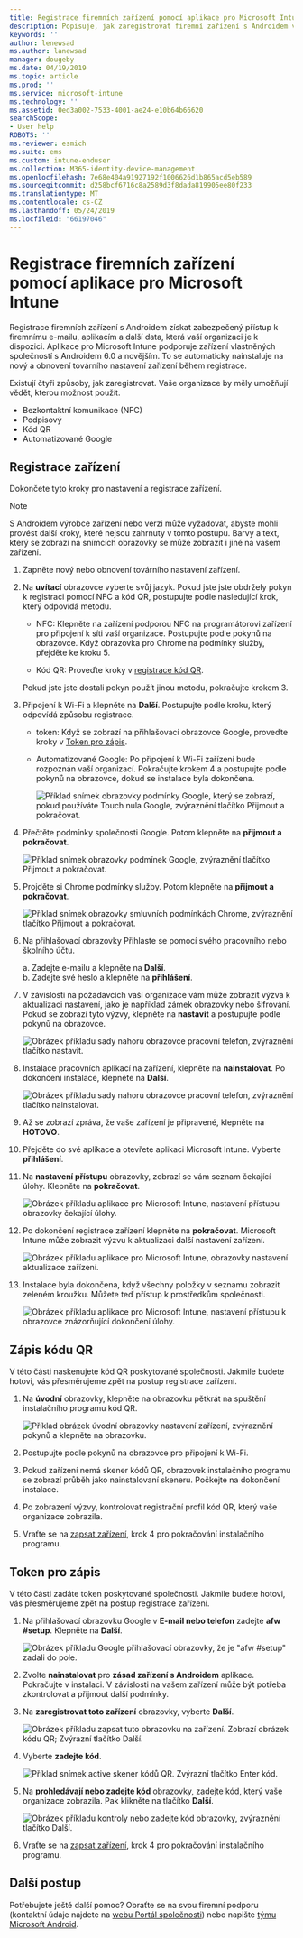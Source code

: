 ```yaml
---
title: Registrace firemních zařízení pomocí aplikace pro Microsoft Intune | Dokumentace Microsoftu
description: Popisuje, jak zaregistrovat firemní zařízení s Androidem v Intune
keywords: ''
author: lenewsad
ms.author: lanewsad
manager: dougeby
ms.date: 04/19/2019
ms.topic: article
ms.prod: ''
ms.service: microsoft-intune
ms.technology: ''
ms.assetid: 0ed3a002-7533-4001-ae24-e10b64b66620
searchScope:
- User help
ROBOTS: ''
ms.reviewer: esmich
ms.suite: ems
ms.custom: intune-enduser
ms.collection: M365-identity-device-management
ms.openlocfilehash: 7e68e404a91927192f1006626d1b865acd5eb589
ms.sourcegitcommit: d258bcf6716c8a2589d3f8dada819905ee80f233
ms.translationtype: MT
ms.contentlocale: cs-CZ
ms.lasthandoff: 05/24/2019
ms.locfileid: "66197046"
---
```

# <a name="enroll-your-corporate-device-with-the-microsoft-intune-app"></a>Registrace firemních zařízení pomocí aplikace pro Microsoft Intune

Registrace firemních zařízení s Androidem získat zabezpečený přístup k firemnímu e-mailu, aplikacím a další data, která vaší organizaci je k dispozici. Aplikace pro Microsoft Intune podporuje zařízení vlastněných společností s Androidem 6.0 a novějším. To se automaticky nainstaluje na nový a obnovení továrního nastavení zařízení během registrace. 

Existují čtyři způsoby, jak zaregistrovat. Vaše organizace by měly umožňují vědět, kterou možnost použít.
 
* Bezkontaktní komunikace (NFC)  
* Podpisový  
* Kód QR   
* Automatizované Google  

## <a name="enroll-device"></a>Registrace zařízení 
Dokončete tyto kroky pro nastavení a registrace zařízení.  

> [!NOTE]
> S Androidem výrobce zařízení nebo verzi může vyžadovat, abyste mohli provést další kroky, které nejsou zahrnuty v tomto postupu. Barvy a text, který se zobrazí na snímcích obrazovky se může zobrazit i jiné na vašem zařízení.  

1. Zapněte nový nebo obnovení továrního nastavení zařízení.  
2. Na **uvítací** obrazovce vyberte svůj jazyk.   Pokud jste jste obdržely pokyn k registraci pomocí NFC a kód QR, postupujte podle následující krok, který odpovídá metodu.  
     * NFC: Klepněte na zařízení podporou NFC na programátorovi zařízení pro připojení k síti vaší organizace. Postupujte podle pokynů na obrazovce. Když obrazovka pro Chrome na podmínky služby, přejděte ke kroku 5.  

      * Kód QR: Proveďte kroky v [registrace kód QR](#qr-code-enrollment).  

      Pokud jste jste dostali pokyn použít jinou metodu, pokračujte krokem 3.    

1. Připojení k Wi-Fi a klepněte na **Další**. Postupujte podle kroku, který odpovídá způsobu registrace. 

    * token: Když se zobrazí na přihlašovací obrazovce Google, proveďte kroky v [Token pro zápis](#token-enrollment).    
    * Automatizované Google: Po připojení k Wi-Fi zařízení bude rozpoznán vaší organizací. Pokračujte krokem 4 a postupujte podle pokynů na obrazovce, dokud se instalace byla dokončena.    
 
       ![Příklad snímek obrazovky podmínky Google, který se zobrazí, pokud používáte Touch nula Google, zvýraznění tlačítko Přijmout a pokračovat.](./media/google-zero-touch-intune-app-01.png)   
   
4. Přečtěte podmínky společnosti Google. Potom klepněte na **přijmout a pokračovat**.  

      ![Příklad snímek obrazovky podmínek Google, zvýraznění tlačítko Přijmout a pokračovat.](./media/fully-managed-intune-app-04.png)   

6. Projděte si Chrome podmínky služby. Potom klepněte na **přijmout a pokračovat**.  

   ![Příklad snímek obrazovky smluvních podmínkách Chrome, zvýraznění tlačítko Přijmout a pokračovat.](./media/fully-managed-intune-app-06.png)   

7. Na přihlašovací obrazovky Přihlaste se pomocí svého pracovního nebo školního účtu.   

    a. Zadejte e-mailu a klepněte na **Další**.      
    b. Zadejte své heslo a klepněte na **přihlášení**.  

8. V závislosti na požadavcích vaší organizace vám může zobrazit výzva k aktualizaci nastavení, jako je například zámek obrazovky nebo šifrování. Pokud se zobrazí tyto výzvy, klepněte na **nastavit** a postupujte podle pokynů na obrazovce.  

   ![Obrázek příkladu sady nahoru obrazovce pracovní telefon, zvýraznění tlačítko nastavit.](./media/fully-managed-intune-app-10.png)   

9. Instalace pracovních aplikací na zařízení, klepněte na **nainstalovat**. Po dokončení instalace, klepněte na **Další**.  

   ![Obrázek příkladu sady nahoru obrazovce pracovní telefon, zvýraznění tlačítko nainstalovat.](./media/fully-managed-intune-app-11.png)   

10. Až se zobrazí zpráva, že vaše zařízení je připravené, klepněte na **HOTOVO**. 

11. Přejděte do své aplikace a otevřete aplikaci Microsoft Intune. Vyberte **přihlášení**. 

12. Na **nastavení přístupu** obrazovky, zobrazí se vám seznam čekající úlohy. Klepněte na **pokračovat**.  

       ![Obrázek příkladu aplikace pro Microsoft Intune, nastavení přístupu obrazovky čekající úlohy.](./media/fully-managed-intune-app-14.png)   

13. Po dokončení registrace zařízení klepněte na **pokračovat**. Microsoft Intune může zobrazit výzvu k aktualizaci další nastavení zařízení.   

       ![Obrázek příkladu aplikace pro Microsoft Intune, obrazovky nastavení aktualizace zařízení.](./media/fully-managed-intune-app-15-2.png)   

14. Instalace byla dokončena, když všechny položky v seznamu zobrazit zeleném kroužku. Můžete teď přístup k prostředkům společnosti.  

       ![Obrázek příkladu aplikace pro Microsoft Intune, nastavení přístupu k obrazovce znázorňující dokončení úlohy.](./media/fully-managed-intune-app-16.png)   


## <a name="qr-code-enrollment"></a>Zápis kódu QR  
V této části naskenujete kód QR poskytované společnosti.  Jakmile budete hotovi, vás přesměrujeme zpět na postup registrace zařízení.     
  
1. Na **úvodní** obrazovky, klepněte na obrazovku pětkrát na spuštění instalačního programu kód QR.  

   ![Příklad obrázek úvodní obrazovky nastavení zařízení, zvýraznění pokynů a klepněte na obrazovku.](./media/qr-code-intune-app-01.png)  

2. Postupujte podle pokynů na obrazovce pro připojení k Wi-Fi.  
3. Pokud zařízení nemá skener kódů QR, obrazovek instalačního programu se zobrazí průběh jako nainstalovaní skeneru. Počkejte na dokončení instalace.  
4. Po zobrazení výzvy, kontrolovat registrační profil kód QR, který vaše organizace zobrazila.  
5. Vraťte se na [zapsat zařízení](#enroll-device), krok 4 pro pokračování instalačního programu.  

## <a name="token-enrollment"></a>Token pro zápis  
V této části zadáte token poskytované společnosti. Jakmile budete hotovi, vás přesměrujeme zpět na postup registrace zařízení.  

1. Na přihlašovací obrazovku Google v **E-mail nebo telefon** zadejte **afw #setup**. Klepněte na **Další**. 

   ![Obrázek příkladu Google přihlašovací obrazovky, že je "afw #setup" zadali do pole.](./media/token-intune-app-01.png)   

2. Zvolte **nainstalovat** pro **zásad zařízení s Androidem** aplikace. Pokračujte v instalaci. V závislosti na vašem zařízení může být potřeba zkontrolovat a přijmout další podmínky.    

3. Na **zaregistrovat toto zařízení** obrazovky, vyberte **Další**.  

   ![Obrázek příkladu zapsat tuto obrazovku na zařízení. Zobrazí obrázek kódu QR; Zvýrazní tlačítko Další.](./media/token-intune-app-02.png)  

4. Vyberte **zadejte kód**.

   ![Příklad snímek active skener kódů QR. Zvýrazní tlačítko Enter kód.](./media/token-intune-app-03.png)  

5. Na **prohledávají nebo zadejte kód** obrazovky, zadejte kód, který vaše organizace zobrazila.  Pak klikněte na tlačítko **Další**.  

   ![Obrázek příkladu kontroly nebo zadejte kód obrazovky, zvýraznění tlačítko Další.](./media/token-intune-app-04.png)  

6. Vraťte se na [zapsat zařízení](#enroll-device), krok 4 pro pokračování instalačního programu.  



## <a name="next-steps"></a>Další postup   
Potřebujete ještě další pomoc? Obraťte se na svou firemní podporu (kontaktní údaje najdete na [webu Portál společnosti](https://go.microsoft.com/fwlink/?linkid=2010980)) nebo napište <a href="mailto:wintunedroidfbk@microsoft.com?subject=I'm having trouble with enrolling my Android device&body=Describe the issue you're experiencing here.">týmu Microsoft Android</a>.  

